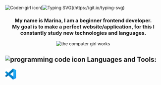 <img width="45" src="https://img.playbook.com/HnVi4wiOEyaQiO8CJK7i-YOfppJBhX2cUkt9b-EBJLY/Z3M6Ly9wbGF5Ym9v/ay1hc3NldHMtcHVi/bGljLzdhZWY0ODgw/LWMxZDYtNGRjYi1i/ZjRlLWRiYWM2NDJl/YjQ2Mw" alt="Coder-girl icon" />[![Typing SVG](https://readme-typing-svg.demolab.com?font=Garamond+Start+2P&pause=1000&color=D2691E&background=FF8DEA00&center=true&vCenter=true&width=435&height=30&lines=What+'+s+up+,+mates?!)](https://git.io/typing-svg)


<!--
**MarinkaMartynova/MarinkaMartynova** is a ✨ _special_ ✨ repository because its `README.md` (this file) appears on your GitHub profile.

Here are some ideas to get you started:

- 🔭 I’m currently working on ...
- 🌱 I’m currently learning ...
- 👯 I’m looking to collaborate on ...
- 🤔 I’m looking for help with ...
- 💬 Ask me about ...
- 📫 How to reach me: ...
- 😄 Pronouns: ...
- ⚡ Fun fact: ...
    I have already mastered the basics of HTML, CSS and JavaScript, and now I am actively learning React.<br>
-->

  <h3 align="center">
  My name is Marina, I am a beginner frontend developer.<br> 
  My goal is to make a perfect website/application, for this I constantly study new technologies and languages.<br>  
  </h3>

<p align="center">
  <img width="300" src="https://img.playbook.com/TSEsqHOQ_m8Yaraz-hsVWk7C0gxUXq0-NG3apqfnzms/Z3M6Ly9wbGF5Ym9v/ay1hc3NldHMtcHVi/bGljLzU4ZWQyNTM5/LWIzZjItNDMzNy04/ZjhmLTI3MTgyMmVh/N2JkNA" alt="the computer girl works" />  
</p>
  
<p align="left">
  <h2><img width="45" src="https://img.playbook.com/wrZLEISzgaFTQUms-dmarW-mgkTn7mJKneM0OVhx_xk/Z3M6Ly9wbGF5Ym9v/ay1hc3NldHMtcHVi/bGljL2Y5YmQyYWY0/LWJjNTctNGE5NC1h/OTFkLTE1MzBiMWVj/MmNiOA" alt="programming code icon" />
  Languages and Tools:</h2>
</p>

  
<p align="left">
<!-- vs code -->
 <a 
    href="https://code.visualstudio.com/" 
    target="_blank" rel="noreferrer"> 
    <img
        src="https://raw.githubusercontent.com/github/explore/80688e429a7d4ef2fca1e82350fe8e3517d3494d/topics/visual-studio-code/visual-studio-code.png"
        alt="VS code" width="35" height="35"
    /> 
 </a>  
</p>
